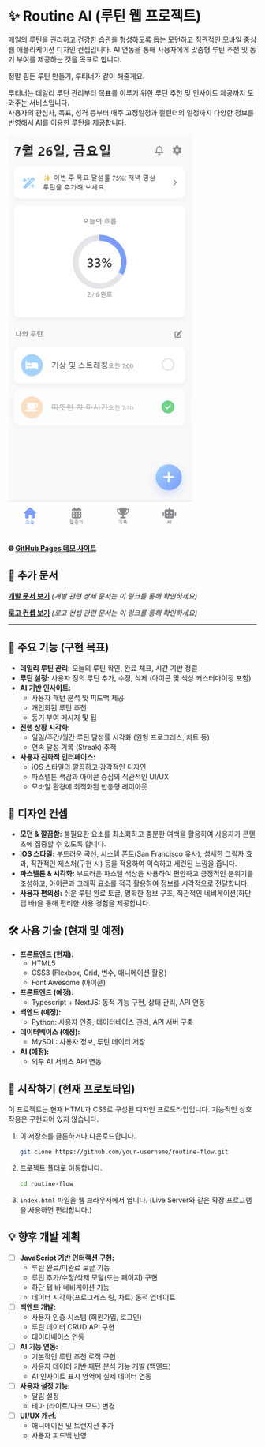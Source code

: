 # ✨ Routine AI (루틴 웹 프로젝트)

매일의 루틴을 관리하고 건강한 습관을 형성하도록 돕는 모던하고 직관적인 모바일 중심 웹 애플리케이션 디자인 컨셉입니다. AI 연동을 통해 사용자에게 맞춤형 루틴 추천 및 동기 부여를 제공하는 것을 목표로 합니다.

정말 힘든 루틴 만들기, 루티너가 같이 해줄게요.  

루티너는 데일리 루틴 관리부터 목표를 이루기 위한 루틴 추천 및 인사이트 제공까지 도와주는 서비스입니다.   
사용자의 관심사, 목표, 성격 등부터 매주 고정일정과 캘린더의 일정까지 다양한 정보를 반영해서 AI를 이용한 루틴을 제공합니다.

![메인화면 이미지](image.png)

**🌐 [GitHub Pages 데모 사이트](https://routinerai.github.io/login)**

## 📄 추가 문서

**[개발 문서 보기](./devdocs.md)** _(개발 관련 상세 문서는 이 링크를 통해 확인하세요)_

**[로고 컨셉 보기](./logoConcept.md)** _(로고 컨셉 관련 문서는 이 링크를 통해 확인하세요)_

---

## 🌟 주요 기능 (구현 목표)

-   **데일리 루틴 관리:** 오늘의 루틴 확인, 완료 체크, 시간 기반 정렬
-   **루틴 설정:** 사용자 정의 루틴 추가, 수정, 삭제 (아이콘 및 색상 커스터마이징 포함)
-   **AI 기반 인사이트:**
    -   사용자 패턴 분석 및 피드백 제공
    -   개인화된 루틴 추천
    -   동기 부여 메시지 및 팁
-   **진행 상황 시각화:**
    -   일일/주간/월간 루틴 달성률 시각화 (원형 프로그레스, 차트 등)
    -   연속 달성 기록 (Streak) 추적
-   **사용자 친화적 인터페이스:**
    -   iOS 스타일의 깔끔하고 감각적인 디자인
    -   파스텔톤 색감과 아이콘 중심의 직관적인 UI/UX
    -   모바일 환경에 최적화된 반응형 레이아웃

## 🎨 디자인 컨셉

-   **모던 & 깔끔함:** 불필요한 요소를 최소화하고 충분한 여백을 활용하여 사용자가 콘텐츠에 집중할 수 있도록 합니다.
-   **iOS 스타일:** 부드러운 곡선, 시스템 폰트(San Francisco 유사), 섬세한 그림자 효과, 직관적인 제스처(구현 시) 등을 적용하여 익숙하고 세련된 느낌을 줍니다.
-   **파스텔톤 & 시각화:** 부드러운 파스텔 색상을 사용하여 편안하고 긍정적인 분위기를 조성하고, 아이콘과 그래픽 요소를 적극 활용하여 정보를 시각적으로 전달합니다.
-   **사용자 편의성:** 쉬운 루틴 완료 토글, 명확한 정보 구조, 직관적인 네비게이션(하단 탭 바)을 통해 편리한 사용 경험을 제공합니다.

## 🛠️ 사용 기술 (현재 및 예정)

-   **프론트엔드 (현재):**
    -   HTML5
    -   CSS3 (Flexbox, Grid, 변수, 애니메이션 활용)
    -   Font Awesome (아이콘)
-   **프론트엔드 (예정):**
    -   Typescript + NextJS: 동적 기능 구현, 상태 관리, API 연동
-   **백엔드 (예정):**
    -   Python: 사용자 인증, 데이터베이스 관리, API 서버 구축
-   **데이터베이스 (예정):**
    -   MySQL: 사용자 정보, 루틴 데이터 저장
-   **AI (예정):**
    -   외부 AI 서비스 API 연동

## 🚀 시작하기 (현재 프로토타입)

이 프로젝트는 현재 HTML과 CSS로 구성된 디자인 프로토타입입니다. 기능적인 상호작용은 구현되어 있지 않습니다.

1.  이 저장소를 클론하거나 다운로드합니다.
    ```bash
    git clone https://github.com/your-username/routine-flow.git
    ```
2.  프로젝트 폴더로 이동합니다.
    ```bash
    cd routine-flow
    ```
3.  `index.html` 파일을 웹 브라우저에서 엽니다. (Live Server와 같은 확장 프로그램을 사용하면 편리합니다.)

## 💡 향후 개발 계획

-   [ ] **JavaScript 기반 인터랙션 구현:**
    -   루틴 완료/미완료 토글 기능
    -   루틴 추가/수정/삭제 모달(또는 페이지) 구현
    -   하단 탭 바 네비게이션 기능
    -   데이터 시각화(프로그레스 링, 차트) 동적 업데이트
-   [ ] **백엔드 개발:**
    -   사용자 인증 시스템 (회원가입, 로그인)
    -   루틴 데이터 CRUD API 구현
    -   데이터베이스 연동
-   [ ] **AI 기능 연동:**
    -   기본적인 루틴 추천 로직 구현
    -   사용자 데이터 기반 패턴 분석 기능 개발 (백엔드)
    -   AI 인사이트 표시 영역에 실제 데이터 연동
-   [ ] **사용자 설정 기능:**
    -   알림 설정
    -   테마 (라이트/다크 모드) 변경
-   [ ] **UI/UX 개선:**
    -   애니메이션 및 트랜지션 추가
    -   사용자 피드백 반영
